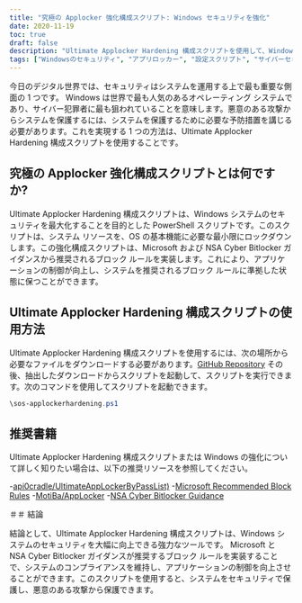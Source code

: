 ```yaml
---
title: "究極の Applocker 強化構成スクリプト: Windows セキュリティを強化"
date: 2020-11-19
toc: true
draft: false
description: "Ultimate Applocker Hardening 構成スクリプトを使用して、Windows システムを悪意のある攻撃から保護します。"
tags: ["Windowsのセキュリティ", "アプリロッカー", "設定スクリプト", "サイバーセキュリティ", "マルウェアからの保護", "脅威の防止", "PowerShell スクリプト", "Microsoft が推奨するブロック ルール", "コンプライアンス", "NSA サイバー ビットロッカー ガイダンス", "アプリケーション制御", "ウィンドウの強化", "サイバー脅威", "コンピュータの保護", "サイバー防御", "セキュアなウィンドウ", "究極の Applocker ByPass リスト", "Windows ディフェンダー", "システムのロックダウン", "sos-applockerhardening.ps1"]
---
```


今日のデジタル世界では、セキュリティはシステムを運用する上で最も重要な側面の 1 つです。 Windows は世界で最も人気のあるオペレーティング システムであり、サイバー犯罪者に最も狙われていることを意味します。悪意のある攻撃からシステムを保護するには、システムを保護するために必要な予防措置を講じる必要があります。これを実現する 1 つの方法は、Ultimate Applocker Hardening 構成スクリプトを使用することです。

## 究極の Applocker 強化構成スクリプトとは何ですか?

Ultimate Applocker Hardening 構成スクリプトは、Windows システムのセキュリティを最大化することを目的とした PowerShell スクリプトです。このスクリプトは、システム リソースを、OS の基本機能に必要な最小限にロックダウンします。この強化構成スクリプトは、Microsoft および NSA Cyber Bitlocker ガイダンスから推奨されるブロック ルールを実装します。これにより、アプリケーションの制御が向上し、システムを推奨されるブロック ルールに準拠した状態に保つことができます。

## Ultimate Applocker Hardening 構成スクリプトの使用方法

Ultimate Applocker Hardening 構成スクリプトを使用するには、次の場所から必要なファイルをダウンロードする必要があります。[GitHub Repository](https://github.com/simeononsecurity/Applocker-Hardening) その後、抽出したダウンロードからスクリプトを起動して、スクリプトを実行できます。次のコマンドを使用してスクリプトを起動できます。

```powershell
\sos-applockerhardening.ps1
```

## 推奨書籍

Ultimate Applocker Hardening 構成スクリプトまたは Windows の強化について詳しく知りたい場合は、以下の推奨リソースを参照してください。

-[api0cradle/UltimateAppLockerByPassList)](https://github.com/api0cradle/UltimateAppLockerByPassList)
-[Microsoft Recommended Block Rules](https://docs.microsoft.com/en-us/windows/security/threat-protection/windows-defender-application-control/microsoft-recommended-block-rules)
-[MotiBa/AppLocker](https://github.com/MotiBa/AppLocker)
-[NSA Cyber Bitlocker Guidance](https://github.com/nsacyber/AppLocker-Guidance)

＃＃ 結論

結論として、Ultimate Applocker Hardening 構成スクリプトは、Windows システムのセキュリティを大幅に向上できる強力なツールです。 Microsoft と NSA Cyber Bitlocker ガイダンスが推奨するブロック ルールを実装することで、システムのコンプライアンスを維持し、アプリケーションの制御を向上させることができます。このスクリプトを使用すると、システムをセキュリティで保護し、悪意のある攻撃から保護できます。
